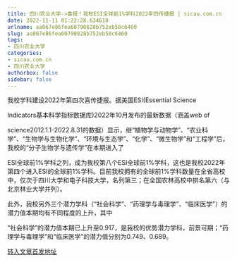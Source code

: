 ```yaml
---
title: 四川农业大学->喜报！我校ESI全球前1%学科2022年四传捷报 | sicau.com.cn
date: 2022-11-11 01:22:28.634610
urlname: aa867e86fea60790828b752eb58c6460
slug: aa867e86fea60790828b752eb58c6460
tags: 
- 四川农业大学
categories:
- sicau.com.cn
- 四川农业大学
authorbox: false
sidebar: false
---
```

我校学科建设2022年第四次喜传捷报。据美国ESI(Essential Science

Indicators基本科学指标数据库)2022年10月发布的最新数据（涵盖web of

science2012.1.1-2022.8.31的数据）显示，继“植物学与动物学”、“农业科学”、“生物学与生物化学”、“环境与生态学”、“化学”、“微生物学”和“工程学”后，我校的“分子生物学与遗传学”在本期进入了
<!--more-->
ESI全球前1%学科之列，成为我校第八个ESI全球前1%学科，这也是我校2022年第四个进入ESI的全球前1%学科。目前我校拥有的全球前1%学科数量在全省高校中，仅次于四川大学和电子科技大学，名列第三；在全国农林高校中排名第六（与北京林业大学并列）。

此外，我校另外三个潜力学科（“社会科学”、“药理学与毒理学”、“临床医学”）的潜力值本期均有不同程度的上升，其中

“社会科学”的潜力值本期已上升至0.917，是我校的优势潜力学科，前景可期；“药理学与毒理学”和“临床医学”的潜力值分别为0.749、0.689。



[转入文章首发地址](https://news.sicau.edu.cn/info/1135/70162.htm)